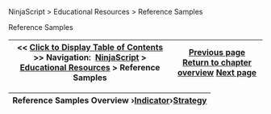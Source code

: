 ﻿


NinjaScript \> Educational Resources \> Reference Samples






















Reference Samples







| \<\< [Click to Display Table of Contents](reference_samples.md) \>\> **Navigation:**     [NinjaScript](ninjascript-1.md) \> [Educational Resources](educational_resources-1.md) \> Reference Samples | [Previous page](working_with_price_series-1.md) [Return to chapter overview](educational_resources-1.md) [Next page](indicator2-1.md) |
| --- | --- |













| Reference Samples Overview ›[Indicator](indicator2-1.md)›[Strategy](strategy2-1.md) |
| --- |









